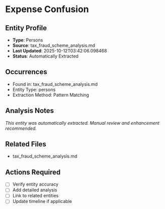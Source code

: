 # Expense Confusion

## Entity Profile
- **Type**: Persons
- **Source**: tax_fraud_scheme_analysis.md
- **Last Updated**: 2025-10-12T03:42:06.098468
- **Status**: Automatically Extracted

## Occurrences
- Found in: tax_fraud_scheme_analysis.md
- Entity Type: persons
- Extraction Method: Pattern Matching

## Analysis Notes
*This entity was automatically extracted. Manual review and enhancement recommended.*

## Related Files
- tax_fraud_scheme_analysis.md

## Actions Required
- [ ] Verify entity accuracy
- [ ] Add detailed analysis
- [ ] Link to related entities
- [ ] Update timeline if applicable
